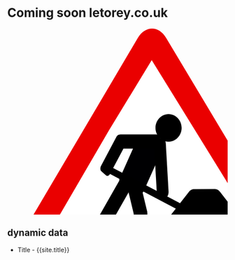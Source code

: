 # Coming soon letorey.co.uk

<svg width="667" height="564" fill="none" xmlns="http://www.w3.org/2000/svg">
  <path fill-rule="evenodd" clip-rule="evenodd" d="m634.823 563.49-608.24.453c-23.773.018-33.776-24.222-19.782-47.939l292.215-495.26c16.689-27.484 47.629-27.783 64.318.927L658.903 515.55c16.259 23.582 4.437 48.363-24.08 47.94Z" fill="#EA0000"/>
  <path fill-rule="evenodd" clip-rule="evenodd" d="m330.281 72.5-97.687 160.594L71.313 510.031l193.812 1.875 330.656-2.75-96.156-162.468L330.281 72.5Z" fill="#fff"/>
  <path fill-rule="evenodd" clip-rule="evenodd" d="m573.359 493.123-245.615.316c-2.225-.201-3.837-.708-2.994-3.363L415 374.388c3.121-4.423 7.83-6.815 12.568-6.679l45.351-.097c7.355-.003 10.191 2.126 14.239 7.208l88.375 114.12c.809 2.008.084 4.016-2.174 4.183Z" fill="#000"/>
  <path d="m348.224 263.66-35.181-18.465c-5.48-2.876-12.08-.377-14.743 5.581l-41.234 92.255c-2.663 5.958-.38 13.12 5.099 15.995l35.181 18.466c5.479 2.875 12.08.377 14.743-5.582l41.234-92.254c2.663-5.959.38-13.12-5.099-15.996Z" fill="#000002"/>
  <path d="M340.202 242.594h-81.176c-5.198 0-9.412 3.582-9.412 8v16.5c0 4.418 4.214 8 9.412 8h81.176c5.198 0 9.412-3.582 9.412-8v-16.5c0-4.418-4.214-8-9.412-8Z" fill="#000"/>
  <path d="m249.703 247.821-35.457 66.826c-2.27 4.28-1.842 9.782.956 12.29l10.451 9.368c2.798 2.508 6.907 1.073 9.177-3.207l35.457-66.826c2.27-4.279 1.842-9.781-.956-12.29l-10.451-9.367c-2.798-2.508-6.907-1.073-9.177 3.206Z" fill="#000"/>
  <path d="m456.52 432.375-210.061-110.75c-13.451-7.092-25.101-11.303-26.022-9.407L217 319.3c-.921 1.897 9.237 9.183 22.688 16.274l210.061 110.751c13.451 7.091 25.101 11.303 26.022 9.407l3.438-7.082c.92-1.897-9.238-9.183-22.689-16.275Z" fill="#000"/>
  <path d="m335.585 265.678 6.267 109.37c.401 7.003 3.696 12.451 7.36 12.169l13.683-1.056c3.664-.283 6.309-6.19 5.907-13.193l-6.266-109.37c-.402-7.003-3.697-12.451-7.361-12.168l-13.683 1.056c-3.664.283-6.309 6.189-5.907 13.192Z" fill="#000"/>
  <path d="M368.806 259.21c16.527 0 29.924-14.155 29.924-31.616s-13.397-31.616-29.924-31.616-29.924 14.155-29.924 31.616 13.397 31.616 29.924 31.616Zm-94.457 103.626 14.829 61.612c.95 3.946 5.113 6.563 9.298 5.846l15.631-2.678c4.185-.717 6.808-4.496 5.859-8.441l-14.83-61.612c-.949-3.945-5.112-6.562-9.297-5.846l-15.631 2.678c-4.186.717-6.809 4.496-5.859 8.441Z" fill="#000"/>
  <path d="m289.147 420.546.481 63.511c.031 4.067 3.489 7.629 7.724 7.956l15.816 1.221c4.235.327 7.644-2.705 7.613-6.772l-.481-63.511c-.031-4.067-3.489-7.628-7.724-7.955l-15.816-1.221c-4.235-.327-7.644 2.705-7.613 6.771Zm-35.534-67.874-62.931 110.551c-4.03 7.079-4.416 14.844-.864 17.344l13.268 9.334c3.553 2.5 9.7-1.213 13.729-8.291l62.931-110.552c4.03-7.079 4.417-14.844.864-17.343l-13.268-9.335c-3.553-2.499-9.7 1.213-13.729 8.292Z" fill="#000"/>
</svg>

## dynamic data

- Title - {{site.title}}